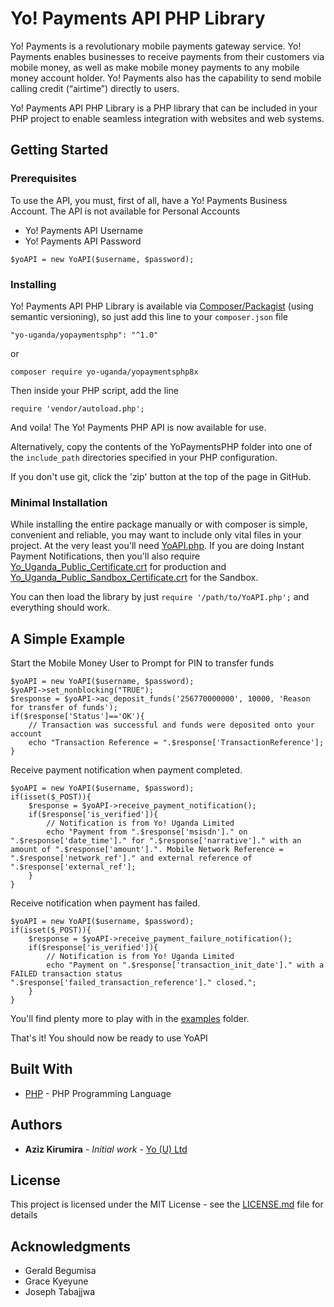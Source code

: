 # Yo! Payments API PHP Library

Yo! Payments is a revolutionary mobile payments gateway service. Yo! Payments enables businesses to receive payments from their customers via mobile money, as well as make mobile money payments to any mobile money account holder. Yo! Payments also has the capability to send mobile calling credit (“airtime”) directly to users. 

Yo! Payments API PHP Library is a PHP library that can be included in your PHP project to enable seamless integration with websites and web systems.

## Getting Started

### Prerequisites

To use the API, you must, first of all, have a Yo! Payments Business Account. The API is not available for Personal Accounts

* Yo! Payments API Username
* Yo! Payments API Password

```
$yoAPI = new YoAPI($username, $password);
```

### Installing

Yo! Payments API PHP Library is available via [Composer/Packagist](https://packagist.org/packages/yo-uganda/yopaymentsphp8x) (using semantic versioning), so just add this line to your ```composer.json``` file

```
"yo-uganda/yopaymentsphp": "^1.0" 
```
or

```
composer require yo-uganda/yopaymentsphp8x
```
Then inside your PHP script, add the line

```
require 'vendor/autoload.php';
```
And voila! The Yo! Payments PHP API is now available for use.

Alternatively, copy the contents of the YoPaymentsPHP folder into one of the ```include_path``` directories specified in your PHP configuration.

If you don't use git, click the 'zip' button at the top of the page in GitHub.

### Minimal Installation

While installing the entire package manually or with composer is simple, convenient and reliable, you may want to include only vital files in your project. At the very least you'll need [YoAPI.php](YoAPI.php). If you are doing Instant Payment Notifications, then you'll also require [Yo_Uganda_Public_Certificate.crt](Yo_Uganda_Public_Certificate.crt) for production and [Yo_Uganda_Public_Sandbox_Certificate.crt](Yo_Uganda_Public_Certificate.crt) for the Sandbox.

You can then load the library by just ```require '/path/to/YoAPI.php';``` and everything should work.


## A Simple Example

Start the Mobile Money User to Prompt for PIN to transfer funds

```
$yoAPI = new YoAPI($username, $password);
$yoAPI->set_nonblocking("TRUE");
$response = $yoAPI->ac_deposit_funds('256770000000', 10000, 'Reason for transfer of funds');
if($response['Status']=='OK'){
	// Transaction was successful and funds were deposited onto your account
	echo "Transaction Reference = ".$response['TransactionReference'];
}
```
Receive payment notification when payment completed.

```
$yoAPI = new YoAPI($username, $password);
if(isset($_POST)){
	$response = $yoAPI->receive_payment_notification();
	if($response['is_verified']){
		// Notification is from Yo! Uganda Limited
		echo "Payment from ".$response['msisdn']." on ".$response['date_time']." for ".$response['narrative']." with an amount of ".$response['amount'].". Mobile Network Reference = ".$response['network_ref']." and external reference of ".$response['external_ref'];
	}
}
```

Receive notification when payment has failed.

```
$yoAPI = new YoAPI($username, $password);
if(isset($_POST)){
	$response = $yoAPI->receive_payment_failure_notification();
	if($response['is_verified']){
		// Notification is from Yo! Uganda Limited
		echo "Payment on ".$response['transaction_init_date']." with a FAILED transaction status ".$response['failed_transaction_reference']." closed.";
	}
}
```

You'll find plenty more to play with in the [examples](https://github.com/YO-Uganda) folder.

That's it! You should now be ready to use YoAPI

## Built With

* [PHP](http://www.php.net/) - PHP Programming Language 

## Authors

* **Aziz Kirumira** - *Initial work* - [Yo (U) Ltd](https://github.com/YO-Uganda)

## License

This project is licensed under the MIT License - see the [LICENSE.md](LICENSE.md) file for details

## Acknowledgments

* Gerald Begumisa
* Grace Kyeyune
* Joseph Tabajjwa
